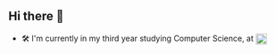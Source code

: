 ## Hi there 👋

- 🛠️ I'm currently in my third year studying Computer Science, at <img src="https://d1c2gz5q23tkk0.cloudfront.net/assets/networks/510/avatar/01ce33ea3f4d84f0fd48016c9add1144-large.png?1580496106" alt="IST" width="20" height="20" style="vertical-align:middle;">
